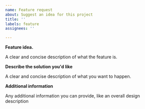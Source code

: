 ```yaml
---
name: Feature request
about: Suggest an idea for this project
title: ''
labels: feature
assignees: ''

---
```


**Feature idea.**

A clear and concise description of what the feature is.

**Describe the solution you'd like**

A clear and concise description of what you want to happen.

**Additional information**

Any additional information you can provide, like an overall design description
